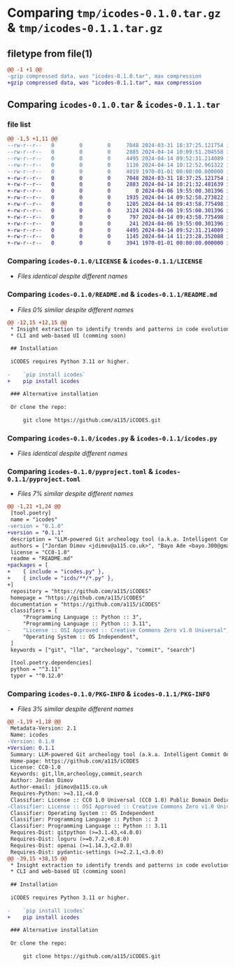 # Comparing `tmp/icodes-0.1.0.tar.gz` & `tmp/icodes-0.1.1.tar.gz`

## filetype from file(1)

```diff
@@ -1 +1 @@
-gzip compressed data, was "icodes-0.1.0.tar", max compression
+gzip compressed data, was "icodes-0.1.1.tar", max compression
```

## Comparing `icodes-0.1.0.tar` & `icodes-0.1.1.tar`

### file list

```diff
@@ -1,5 +1,11 @@
--rw-r--r--   0        0        0     7048 2024-03-31 18:37:25.121754 icodes-0.1.0/LICENSE
--rw-r--r--   0        0        0     2885 2024-04-14 10:09:51.204558 icodes-0.1.0/README.md
--rw-r--r--   0        0        0     4495 2024-04-14 09:52:31.214089 icodes-0.1.0/icodes.py
--rw-r--r--   0        0        0     1136 2024-04-14 10:12:52.961322 icodes-0.1.0/pyproject.toml
--rw-r--r--   0        0        0     4019 1970-01-01 00:00:00.000000 icodes-0.1.0/PKG-INFO
+-rw-r--r--   0        0        0     7048 2024-03-31 18:37:25.121754 icodes-0.1.1/LICENSE
+-rw-r--r--   0        0        0     2883 2024-04-14 10:21:32.481639 icodes-0.1.1/README.md
+-rw-r--r--   0        0        0        0 2024-04-06 19:55:00.301396 icodes-0.1.1/icds/__init__.py
+-rw-r--r--   0        0        0     1935 2024-04-14 09:52:58.273822 icodes-0.1.1/icds/data.py
+-rw-r--r--   0        0        0     1285 2024-04-14 09:43:58.775498 icodes-0.1.1/icds/git_helpers.py
+-rw-r--r--   0        0        0     3124 2024-04-06 19:55:00.301396 icodes-0.1.1/icds/llm_interface.py
+-rw-r--r--   0        0        0      797 2024-04-14 09:43:58.775498 icodes-0.1.1/icds/models.py
+-rw-r--r--   0        0        0      241 2024-04-06 19:55:00.301396 icodes-0.1.1/icds/settings.py
+-rw-r--r--   0        0        0     4495 2024-04-14 09:52:31.214089 icodes-0.1.1/icodes.py
+-rw-r--r--   0        0        0     1145 2024-04-14 11:23:28.352088 icodes-0.1.1/pyproject.toml
+-rw-r--r--   0        0        0     3941 1970-01-01 00:00:00.000000 icodes-0.1.1/PKG-INFO
```

### Comparing `icodes-0.1.0/LICENSE` & `icodes-0.1.1/LICENSE`

 * *Files identical despite different names*

### Comparing `icodes-0.1.0/README.md` & `icodes-0.1.1/README.md`

 * *Files 0% similar despite different names*

```diff
@@ -12,15 +12,15 @@
 * Insight extraction to identify trends and patterns in code evolution
 * CLI and web-based UI (comming soon)
 
 ## Installation
 
 iCODES requires Python 3.11 or higher. 
 
-    `pip install icodes`
+    pip install icodes
 
 ### Alternative installation 
 
 Or clone the repo:
 
     git clone https://github.com/a115/iCODES.git
```

### Comparing `icodes-0.1.0/icodes.py` & `icodes-0.1.1/icodes.py`

 * *Files identical despite different names*

### Comparing `icodes-0.1.0/pyproject.toml` & `icodes-0.1.1/pyproject.toml`

 * *Files 7% similar despite different names*

```diff
@@ -1,21 +1,24 @@
 [tool.poetry]
 name = "icodes"
-version = "0.1.0"
+version = "0.1.1"
 description = "LLM-powered Git archeology tool (a.k.a. Intelligent Commit Ontology Distiller and Enhanced Search)"
 authors = ["Jordan Dimov <jdimov@a115.co.uk>", "Bayo Ade <bayo.300@gmail.com>"]
 license = "CC0-1.0"
 readme = "README.md"
+packages = [
+    { include = "icodes.py" },
+    { include = "icds/**/*.py" },
+]
 repository = "https://github.com/a115/iCODES"
 homepage = "https://github.com/a115/iCODES"
 documentation = "https://github.com/a115/iCODES"
 classifiers = [
     "Programming Language :: Python :: 3",
     "Programming Language :: Python :: 3.11",
-    "License :: OSI Approved :: Creative Commons Zero v1.0 Universal",
     "Operating System :: OS Independent",
 ]
 keywords = ["git", "llm", "archeology", "commit", "search"]
 
 [tool.poetry.dependencies]
 python = "^3.11"
 typer = "^0.12.0"
```

### Comparing `icodes-0.1.0/PKG-INFO` & `icodes-0.1.1/PKG-INFO`

 * *Files 3% similar despite different names*

```diff
@@ -1,19 +1,18 @@
 Metadata-Version: 2.1
 Name: icodes
-Version: 0.1.0
+Version: 0.1.1
 Summary: LLM-powered Git archeology tool (a.k.a. Intelligent Commit Ontology Distiller and Enhanced Search)
 Home-page: https://github.com/a115/iCODES
 License: CC0-1.0
 Keywords: git,llm,archeology,commit,search
 Author: Jordan Dimov
 Author-email: jdimov@a115.co.uk
 Requires-Python: >=3.11,<4.0
 Classifier: License :: CC0 1.0 Universal (CC0 1.0) Public Domain Dedication
-Classifier: License :: OSI Approved :: Creative Commons Zero v1.0 Universal
 Classifier: Operating System :: OS Independent
 Classifier: Programming Language :: Python :: 3
 Classifier: Programming Language :: Python :: 3.11
 Requires-Dist: gitpython (>=3.1.43,<4.0.0)
 Requires-Dist: loguru (>=0.7.2,<0.8.0)
 Requires-Dist: openai (>=1.14.3,<2.0.0)
 Requires-Dist: pydantic-settings (>=2.2.1,<3.0.0)
@@ -39,15 +38,15 @@
 * Insight extraction to identify trends and patterns in code evolution
 * CLI and web-based UI (comming soon)
 
 ## Installation
 
 iCODES requires Python 3.11 or higher. 
 
-    `pip install icodes`
+    pip install icodes
 
 ### Alternative installation 
 
 Or clone the repo:
 
     git clone https://github.com/a115/iCODES.git
```

